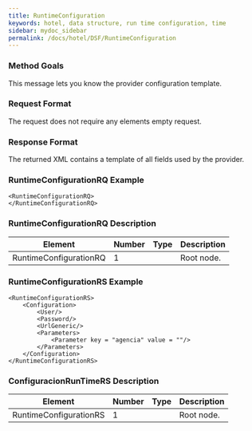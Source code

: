 ```yaml
---
title: RuntimeConfiguration
keywords: hotel, data structure, run time configuration, time
sidebar: mydoc_sidebar
permalink: /docs/hotel/DSF/RuntimeConfiguration
---
```




### Method Goals


This message lets you know the provider configuration template.



### Request Format


The request does not require any elements empty request.



### Response Format


The returned XML contains a template of all fields used by the provider.



### RuntimeConfigurationRQ Example


    <RuntimeConfigurationRQ>
    </RuntimeConfigurationRQ>



### RuntimeConfigurationRQ Description



| **Element**			| **Number**	| **Type**	| **Description**	|
| ----------------------------- | ------------- | ------------- | --------------------- |
| RuntimeConfigurationRQ	| 1          	|		| Root node.		|
                 



### RuntimeConfigurationRS Example


    <RuntimeConfigurationRS>
        <Configuration>
            <User/>
            <Password/>
            <UrlGeneric/>
            <Parameters>
                <Parameter key = "agencia" value = ""/>
            </Parameters>
        </Configuration>
    </RuntimeConfigurationRS>



### ConfiguracionRunTimeRS Description


 
| **Element**			| **Number**	| **Type**	| **Description**			|
| ----------------------------- | ------------- | ------------- | ------------------------------------- |
| RuntimeConfigurationRS	| 1          	|		| Root node.				|
 
